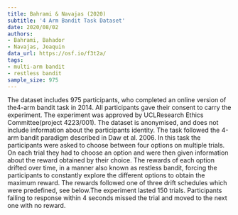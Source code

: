 ```yaml
---
title: Bahrami & Navajas (2020)
subtitle: '4 Arm Bandit Task Dataset'
date: 2020/08/02
authors:
- Bahrami, Bahador
- Navajas, Joaquin
data_url: https://osf.io/f3t2a/
tags:
- multi-arm bandit
- restless bandit
sample_size: 975
---
```


The dataset includes 975 participants, who completed an online version of the4-arm bandit task in 2014. All participants gave their consent to carry the experiment. The experiment was approved by UCLResearch Ethics Committee(project 4223/001). The dataset is anonymised, and does not include information about the participants identity. The task followed the 4-arm bandit paradigm described in Daw et al. 2006. In this task the participants were asked to choose between four options on multiple trials. On each trial they had to choose an option and were then given information about the reward obtained by their choice. The rewards of each option drifted over time, in a manner also known as restless bandit, forcing the participants to constantly explore the different options to obtain the maximum reward. The rewards followed one of three drift schedules which were predefined, see below.The experiment lasted 150 trials. Participants failing to response within 4 seconds missed the trial and moved to the next one with no reward.
